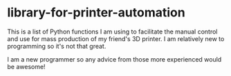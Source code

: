 # library-for-printer-automation
This is a list of Python functions I am using to facilitate the manual control and use for mass production of my friend's 3D printer. I am relatively new to programming so it's not that great.

I am a new programmer so any advice from those more experienced would be awesome!
